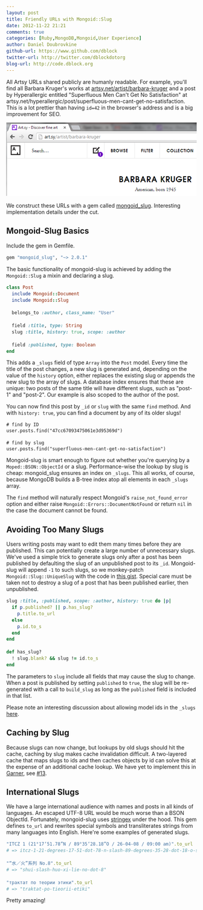 ```yaml
---
layout: post
title: Friendly URLs with Mongoid::Slug
date: 2012-11-22 21:21
comments: true
categories: [Ruby,MongoDB,Mongoid,User Experience]
author: Daniel Doubrovkine
github-url: https://www.github.com/dblock
twitter-url: http://twitter.com/dblockdotorg
blog-url: http://code.dblock.org
---
```

All Artsy URLs shared publicly are humanly readable. For example, you'll find all Barbara Kruger's works at [artsy.net/artist/barbara-kruger](https://artsy.net/artist/barbara-kruger) and a post by Hyperallergic entitled "Superfluous Men Can't Get No Satisfaction" at artsy.net/hyperallergic/post/superfluous-men-cant-get-no-satisfaction. This is a lot prettier than having `id=42` in the browser's address and is a big improvement for SEO.

<img src="/images/2012-11-22-friendly-urls-with-mongoid-slug/barbara-kruger.png">

We construct these URLs with a gem called [mongoid_slug](https://github.com/digitalplaywright/mongoid-slug). Interesting implementation details under the cut.

<!-- more -->

Mongoid-Slug Basics
-------------------

Include the gem in Gemfile.

``` ruby Gemfile
gem "mongoid_slug", "~> 2.0.1"
```

The basic functionality of mongoid-slug is achieved by adding the `Mongoid::Slug` a mixin and declaring a slug.

``` ruby post.rb
class Post
  include Mongoid::Document
  include Mongoid::Slug

  belongs_to :author, class_name: "User"

  field :title, type: String
  slug :title, history: true, scope: :author

  field :published, type: Boolean
end
```

This adds a `_slugs` field of type `Array` into the `Post` model. Every time the title of the post changes, a new slug is generated and, depending on the value of the `history` option, either replaces the existing slug or appends the new slug to the array of slugs. A database index ensures that these are unique: two posts of the same title will have different slugs, such as "post-1" and "post-2". Our example is also scoped to the author of the post.

You can now find this post by `_id` or `slug` with the same `find` method. And with `history: true`, you can find a document by any of its older slugs!

```
# find by ID
user.posts.find("47cc67093475061e3d95369d")

# find by slug
user.posts.find("superfluous-men-cant-get-no-satisfaction")
```

Mongoid-slug is smart enough to figure out whether you're querying by a `Moped::BSON::ObjectId` or a slug. Performance-wise the lookup by slug is cheap: mongoid_slug ensures an index on `_slugs`. This all works, of course, because MongoDB builds a B-tree index atop all elements in each `_slugs` array.

The `find` method will naturally respect Mongoid's `raise_not_found_error` option and either raise `Mongoid::Errors::DocumentNotFound` or return `nil` in the case the document cannot be found.

Avoiding Too Many Slugs
-----------------------

Users writing posts may want to edit them many times before they are published. This can potentially create a large number of unnecessary slugs. We've used a simple trick to generate slugs only after a post has been published by defaulting the slug of an unpublished post to its `_id`. Mongoid-slug will append `-1` to such slugs, so we monkey-patch `Mongoid::Slug::UniqueSlug` with the code in [this gist](https://gist.github.com/4131766). Special care must be taken not to destroy a slug of a post that has been published earlier, then unpublished.

``` ruby
slug :title, :published, scope: :author, history: true do |p|
  if p.published? || p.has_slug?
    p.title.to_url
  else
    p.id.to_s
  end
end

def has_slug?
  ! slug.blank? && slug != id.to_s
end
```

The parameters to `slug` include all fields that may cause the slug to change. When a post is published by setting `published` to `true`, the slug will be re-generated with a call to `build_slug` as long as the `published` field is included in that list.

Please note an interesting discussion about allowing model ids in the `_slugs` [here](https://github.com/digitalplaywright/mongoid-slug/pull/91).

Caching by Slug
---------------

Because slugs can now change, but lookups by old slugs should hit the cache, caching by slug makes cache invalidation difficult. A two-layered cache that maps slugs to ids and then caches objects by id can solve this at the expense of an additional cache lookup. We have yet to implement this in [Garner](https://github.com/artsy/garner), see [#13](https://github.com/artsy/garner/issues/13).

International Slugs
-------------------

We have a large international audience with names and posts in all kinds of languages. An escaped UTF-8 URL would be much worse than a BSON ObjectId. Fortunately, mongoid-slug uses [stringex](https://github.com/rsl/stringex) under the hood. This gem defines `to_url` and rewrites special symbols and transliterates strings from many languages into English. Here're some examples of generated slugs.

``` ruby
"ITCZ 1 (21°17ʼ51.78”N / 89°35ʼ28.18”O / 26-04-08 / 09:00 am)".to_url
# => itcz-1-21-degrees-17-51-dot-78-n-slash-89-degrees-35-28-dot-18-o-slash-26-04-08-slash-09-00-am

"“水／火”系列 No.8".to_url
# => "shui-slash-huo-xi-lie-no-dot-8"

"трактат по теории этики".to_url
# => "traktat-po-tieorii-etiki"
```

Pretty amazing!
